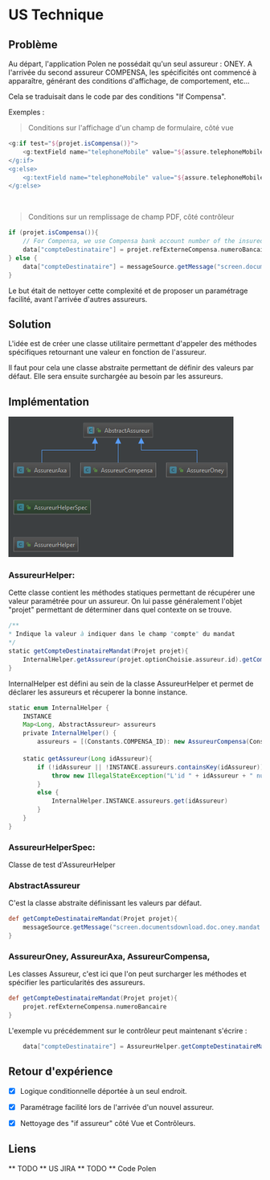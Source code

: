 # US Technique

## Problème
Au départ, l'application Polen ne possédait qu'un seul assureur : ONEY.
A l'arrivée du second assureur COMPENSA, les spécificités ont commencé à apparaître, générant des conditions d'affichage, de comportement, etc...

Cela se traduisait dans le code par des conditions "If Compensa".

Exemples :

>Conditions sur l'affichage d'un champ de formulaire, côté vue
```groovy
<g:if test="${projet.isCompensa()}">
    <g:textField name="telephoneMobile" value="${assure.telephoneMobile}" minlength="9" maxlength="9" placeholder="${message(code: 'screen.insuredperson.telephonemobile')} *"/>
</g:if>
<g:else>
    <g:textField name="telephoneMobile" value="${assure.telephoneMobile}" placeholder="${message(code: 'screen.insuredperson.telephonemobile')} *"/>
</g:else>
```
<br>

>Conditions sur un remplissage de champ PDF, côté contrôleur
```groovy
if (projet.isCompensa()){
    // For Compensa, we use Compensa bank account number of the insured
    data["compteDestinataire"] = projet.refExterneCompensa.numeroBancaire
} else {
    data["compteDestinataire"] = messageSource.getMessage("screen.documentsdownload.doc.oney.mandat.compteDestinataire", null, locale)
}
```

Le but était de nettoyer cette complexité et de proposer un paramétrage facilité, avant l'arrivée d'autres assureurs.

## Solution
L'idée est de créer une classe utilitaire permettant d'appeler des méthodes spécifiques retournant une valeur en fonction de l'assureur.

Il faut pour cela une classe abstraite permettant de définir des valeurs par défaut. Elle sera ensuite surchargée au besoin par les assureurs.

## Implémentation

![Diagramme](/images/Diagramme.PNG)

### AssureurHelper:
Cette classe contient les méthodes statiques permettant de récupérer une valeur paramétrée pour un assureur. On lui passe généralement l'objet "projet" permettant de déterminer dans quel contexte on se trouve.

```groovy
/**
* Indique la valeur à indiquer dans le champ "compte" du mandat
*/
static getCompteDestinataireMandat(Projet projet){
    InternalHelper.getAssureur(projet.optionChoisie.assureur.id).getCompteDestinataireMandat(projet)
}
```

InternalHelper est défini au sein de la classe AssureurHelper et permet de déclarer les assureurs et récuperer la bonne instance.

```groovy
static enum InternalHelper {
    INSTANCE
    Map<Long, AbstractAssureur> assureurs
    private InternalHelper() {
        assureurs = [(Constants.COMPENSA_ID): new AssureurCompensa(Constants.ONEY_INSURANCE_ID): new AssureurOney(Constants.ONEY_LIFE_ID): new AssureurOney(), (Constants.AXA_Inew AssureurAxa()]
    
    static getAssureur(Long idAssureur){
        if (!idAssureur || !INSTANCE.assureurs.containsKey(idAssureur)){
            throw new IllegalStateException("L'id " + idAssureur + " null ou non configuré dans la liste des assureurs (claInternalHelper)")
        }
        else {
            InternalHelper.INSTANCE.assureurs.get(idAssureur)
        }
    }
}
```

### AssureurHelperSpec:
Classe de test d'AssureurHelper

### AbstractAssureur
C'est la classe abstraite définissant les valeurs par défaut.
```groovy
def getCompteDestinataireMandat(Projet projet){
    messageSource.getMessage("screen.documentsdownload.doc.oney.mandat.compteDestinataire", null, LocaleContextHolder.getLocale())
}
```

### AssureurOney, AssureurAxa, AssureurCompensa, 
Les classes Assureur, c'est ici que l'on peut surcharger les méthodes et spécifier les particularités des assureurs.
```groovy
def getCompteDestinataireMandat(Projet projet){
    projet.refExterneCompensa.numeroBancaire
}
```

L'exemple vu précédemment sur le contrôleur peut maintenant s'écrire :

```groovy
    data["compteDestinataire"] = AssureurHelper.getCompteDestinataireMandat(projet);
```

## Retour d'expérience

- [x] Logique conditionnelle déportée à un seul endroit.

- [x] Paramétrage facilité lors de l'arrivée d'un nouvel assureur.

- [x] Nettoyage des "if assureur" côté Vue et Contrôleurs.

 ## Liens
** TODO ** US JIRA
** TODO ** Code Polen
